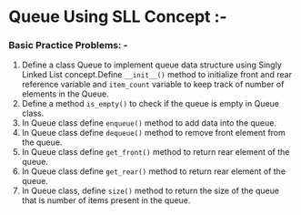 # Queue Using SLL Concept :-



### Basic Practice Problems: -

1. Define a class Queue to implement queue data structure using Singly Linked List concept.Define `__init__()` 
   method to initialize front and rear reference variable and `item_count` variable to keep track of number of 
   elements in the Queue.
2. Define a method `is_empty()` to check if the queue is empty in Queue class. 
3. In Queue class define `enqueue()` method to add data into the queue.
4. In Queue class define `dequeue()` method to remove front element from the queue.
5. In Queue class define `get_front()` method to return rear element of the queue.
6. In Queue class define `get_rear()` method to return rear element of the queue.
7. In Queue class, define `size()` method to return the size of the queue that is number of items present in the queue.